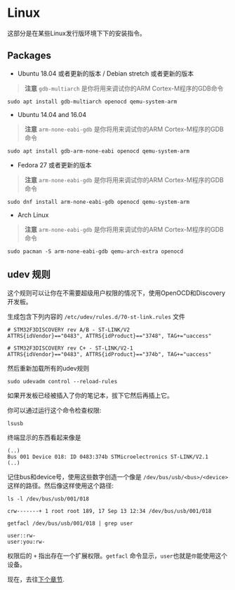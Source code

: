 # Linux

这部分是在某些Linux发行版环境下下的安装指令。

## Packages

- Ubuntu 18.04 或者更新的版本 / Debian stretch 或者更新的版本

> **注意** `gdb-multiarch` 是你将用来调试你的ARM Cortex-M程序的GDB命令

<!-- Debian stretch -->
<!-- GDB 7.12 -->
<!-- OpenOCD 0.9.0 -->
<!-- QEMU 2.8.1 -->

<!-- Ubuntu 18.04 -->
<!-- GDB 8.1 -->
<!-- OpenOCD 0.10.0 -->
<!-- QEMU 2.11.1 -->

``` console
sudo apt install gdb-multiarch openocd qemu-system-arm
```

- Ubuntu 14.04 and 16.04

> **注意** `arm-none-eabi-gdb` 是你将用来调试你的ARM Cortex-M程序的GDB命令

<!-- Ubuntu 14.04 -->
<!-- GDB 7.6 (!) -->
<!-- OpenOCD 0.7.0 (?) -->
<!-- QEMU 2.0.0 (?) -->

``` console
sudo apt install gdb-arm-none-eabi openocd qemu-system-arm
```

- Fedora 27 或者更新的版本

> **注意** `arm-none-eabi-gdb` 是你将用来调试你的ARM Cortex-M程序的GDB命令

<!-- Fedora 27 -->
<!-- GDB 7.6 (!) -->
<!-- OpenOCD 0.10.0 -->
<!-- QEMU 2.10.2 -->

``` console
sudo dnf install arm-none-eabi-gdb openocd qemu-system-arm
```

- Arch Linux

> **注意** `arm-none-eabi-gdb` 是你将用来调试你的ARM Cortex-M程序的GDB命令

``` console
sudo pacman -S arm-none-eabi-gdb qemu-arch-extra openocd
```

## udev 规则

这个规则可以让你在不需要超级用户权限的情况下，使用OpenOCD和Discovery开发板。

生成包含下列内容的 `/etc/udev/rules.d/70-st-link.rules` 文件

``` text
# STM32F3DISCOVERY rev A/B - ST-LINK/V2
ATTRS{idVendor}=="0483", ATTRS{idProduct}=="3748", TAG+="uaccess"

# STM32F3DISCOVERY rev C+ - ST-LINK/V2-1
ATTRS{idVendor}=="0483", ATTRS{idProduct}=="374b", TAG+="uaccess"
```

然后重新加载所有的udev规则

``` console
sudo udevadm control --reload-rules
```

如果开发板已经被插入了你的笔记本，拔下它然后再插上它。

你可以通过运行这个命令检查权限:

``` console
lsusb
```

终端显示的东西看起来像是

```text
(..)
Bus 001 Device 018: ID 0483:374b STMicroelectronics ST-LINK/V2.1
(..)
```

记住bus和device号，使用这些数字创造一个像是 `/dev/bus/usb/<bus>/<device>` 这样的路径。然后像这样使用这个路径:

``` console
ls -l /dev/bus/usb/001/018
```

```text
crw-------+ 1 root root 189, 17 Sep 13 12:34 /dev/bus/usb/001/018
```

```console
getfacl /dev/bus/usb/001/018 | grep user
```

```text
user::rw-
user:you:rw-
```

权限后的 `+` 指出存在一个扩展权限。`getfacl` 命令显示，`user`也就是`你`能使用这个设备。

现在，去往[下个章节].

[下个章节]: verify.md
